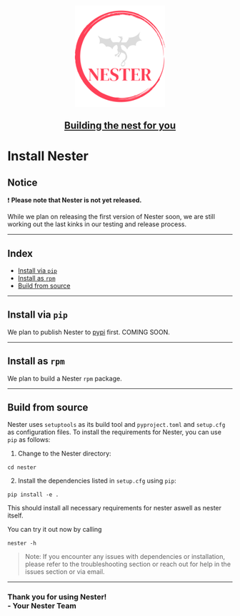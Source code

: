 <p align="center">
<img
    style="display: block;
           margin-left: auto;
           margin-right: auto;
           width:40%"
    src="./index_logo.png"
    alt="Our logo">
</img>
</p>
<h2 align="center" style="text-decoration:underline">Building the nest for you</h2>

<h1>Install Nester</h1>

<h2> Notice</h2>

:heavy_exclamation_mark: **Please note that Nester is not yet released.**

While we plan on releasing the first version of Nester soon, we are still working out the last kinks in our testing and release process.

---
<h2>Index</h2>

- [Install via `pip`](#install-via-pip)
- [Install as `rpm`](#install-as-rpm)
- [Build from source](#build-from-source)

---
## Install via `pip`

We plan to publish Nester to [pypi](pypi.org) first. COMING SOON.

---

## Install as `rpm`

We plan to build a Nester `rpm` package.

---

## Build from source

Nester uses `setuptools` as its build tool and `pyproject.toml` and `setup.cfg` as configuration files. To install the requirements for Nester, you can use `pip` as follows:

1. Change to the Nester directory:

```shell
cd nester
```

2. Install the dependencies listed in `setup.cfg` using `pip`:

```shell
pip install -e .
```

This should install all necessary requirements for nester aswell as nester itself.

You can try it out now by calling

```shell
nester -h
```

>Note: If you encounter any issues with dependencies or installation, please refer to the troubleshooting section or reach out for help in the issues section or via email.

---

<h3>Thank you for using Nester! <br> - Your Nester Team</h3>

